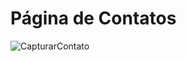 # Página de Contatos
![CapturarContato](https://github.com/tereus100/Contatos/assets/95185745/3e0c8692-4c3e-4505-8419-4a4b1439839a)
